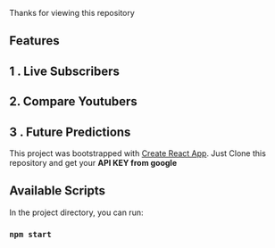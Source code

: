 Thanks for  viewing this repository
## Features
## 1 . Live Subscribers
## 2.  Compare Youtubers
## 3 . Future Predictions
This project was bootstrapped with [Create React App](https://github.com/facebook/create-react-app).
Just Clone this repository and get your <b>API KEY from google </b>
## Available Scripts

In the project directory, you can run:

### `npm start`


